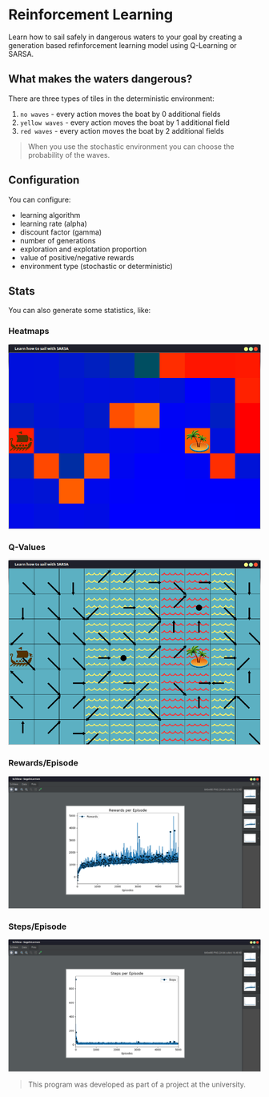 # Reinforcement Learning

Learn how to sail safely in dangerous waters to your goal by creating a generation based refinforcement learning model using Q-Learning or SARSA. 

## What makes the waters dangerous?

There are three types of tiles in the deterministic environment:
1. `no waves` - every action moves the boat by 0 additional fields
2. `yellow waves` - every action moves the boat by 1 additional field
3. `red waves` - every action moves the boat by 2 additional fields

> When you use the stochastic environment you can choose the probability of the waves.

## Configuration

You can configure:
- learning algorithm
- learning rate (alpha)
- discount factor (gamma)
- number of generations
- exploration and explotation proportion
- value of positive/negative rewards
- environment type (stochastic or deterministic)

## Stats

You can also generate some statistics, like:

### Heatmaps
![heatmap](results/adv%2B_heatmap.png)

### Q-Values
![heatmap](results/adv%2B_qvalue.png)

### Rewards/Episode
![heatmap](results/adv%2B_rewards.png)

### Steps/Episode
![heatmap](results/adv%2B_steps.png)

> This program was developed as part of a project at the university.
